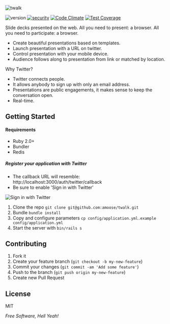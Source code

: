![twalk](https://i.imgur.com/iozPbVn.png)

![version](https://img.shields.io/badge/version-beta-green.svg)
[![security](https://hakiri.io/github/amoose/twalk/feature%252Fcreation.svg)](https://hakiri.io/github/amoose/twalk/feature%252Fcreation)
[![Code Climate](https://codeclimate.com/github/amoose/twalk/badges/gpa.svg)](https://codeclimate.com/github/amoose/twalk)
[![Test Coverage](https://codeclimate.com/github/amoose/twalk/badges/coverage.svg)](https://codeclimate.com/github/amoose/twalk/coverage)

Slide decks presented on the web. All you need to present: a browser. All you need to participate: a browser.

  - Create beautiful presentations based on templates.
  - Launch presentation with a URL on twitter.
  - Control presentation with your mobile device.
  - Audience follows along to presentation from link or matched by location.

Why Twitter?

- Twitter connects people.
- It allows anybody to sign up with only an email address. 
- Presentations are public engagements, it makes sense to keep the conversation open.
- Real-time.

## Getting Started

#### Requirements

- Ruby 2.0+
- Bundler
- Redis

##### Register your application with Twitter

- The callback URL will resemble: http://localhost:3000/auth/twitter/callback
- Be sure to enable 'Sign in with Twitter'

![Sign in with Twitter](http://i.imgur.com/ZAMoIwS.png)

1. Clone the repo `git clone git@github.com:amoose/twalk.git`
2. Bundle `bundle install`
3. Copy and configure parameters `cp config/application.yml.example config/application.yml`
3. Start the server with `bin/rails s`



## Contributing

1. Fork it
2. Create your feature branch (`git checkout -b my-new-feature`)
3. Commit your changes (`git commit -am 'Add some feature'`)
4. Push to the branch (`git push origin my-new-feature`)
5. Create new Pull Request

License
-

MIT

*Free Software, Hell Yeah!*

